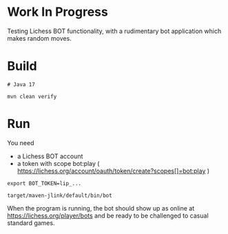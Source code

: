 # Work In Progress

Testing Lichess BOT functionality,
with a rudimentary bot application which makes random moves.

# Build

    # Java 17

    mvn clean verify

# Run

You need
  - a Lichess BOT account
  - a token with scope bot:play ( https://lichess.org/account/oauth/token/create?scopes[]=bot:play )


```
export BOT_TOKEN=lip_...

target/maven-jlink/default/bin/bot
```

When the program is running, the bot should show up as online at
https://lichess.org/player/bots and be ready to be challenged to casual
standard games.

